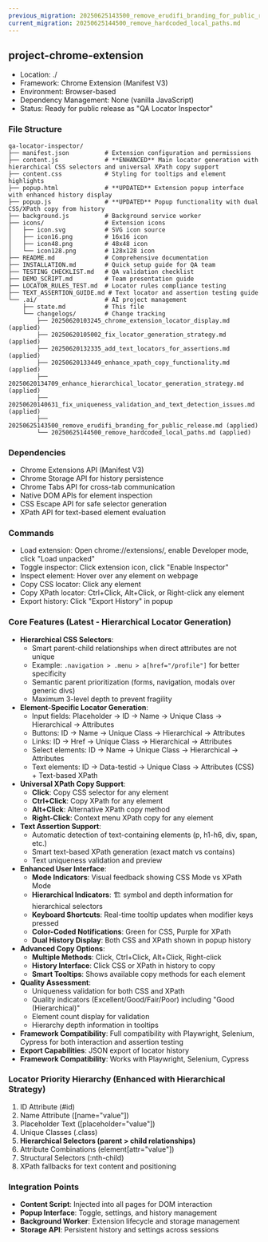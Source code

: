 ```yaml
---
previous_migration: 20250625143500_remove_erudifi_branding_for_public_release.md
current_migration: 20250625144500_remove_hardcoded_local_paths.md
---
```


## project-chrome-extension
- Location: ./
- Framework: Chrome Extension (Manifest V3)
- Environment: Browser-based
- Dependency Management: None (vanilla JavaScript)
- Status: Ready for public release as "QA Locator Inspector"

### File Structure
```
qa-locator-inspector/
├── manifest.json          # Extension configuration and permissions
├── content.js             # **ENHANCED** Main locator generation with hierarchical CSS selectors and universal XPath copy support
├── content.css            # Styling for tooltips and element highlights
├── popup.html             # **UPDATED** Extension popup interface with enhanced history display
├── popup.js               # **UPDATED** Popup functionality with dual CSS/XPath copy from history
├── background.js          # Background service worker
├── icons/                 # Extension icons
│   ├── icon.svg           # SVG icon source
│   ├── icon16.png         # 16x16 icon
│   ├── icon48.png         # 48x48 icon
│   └── icon128.png        # 128x128 icon
├── README.md              # Comprehensive documentation
├── INSTALLATION.md        # Quick setup guide for QA team
├── TESTING_CHECKLIST.md   # QA validation checklist
├── DEMO_SCRIPT.md         # Team presentation guide
├── LOCATOR_RULES_TEST.md  # Locator rules compliance testing
├── TEXT_ASSERTION_GUIDE.md # Text locator and assertion testing guide
└── .ai/                   # AI project management
    ├── state.md           # This file
    └── changelogs/        # Change tracking
        ├── 20250620103245_chrome_extension_locator_display.md (applied)
        ├── 20250620105002_fix_locator_generation_strategy.md (applied)
        ├── 20250620132335_add_text_locators_for_assertions.md (applied)
        ├── 20250620133449_enhance_xpath_copy_functionality.md (applied)
        ├── 20250620134709_enhance_hierarchical_locator_generation_strategy.md (applied)
        ├── 20250620140631_fix_uniqueness_validation_and_text_detection_issues.md (applied)
        ├── 20250625143500_remove_erudifi_branding_for_public_release.md (applied)
        └── 20250625144500_remove_hardcoded_local_paths.md (applied)
```

### Dependencies
- Chrome Extensions API (Manifest V3)
- Chrome Storage API for history persistence
- Chrome Tabs API for cross-tab communication
- Native DOM APIs for element inspection
- CSS Escape API for safe selector generation
- XPath API for text-based element evaluation

### Commands
- Load extension: Open chrome://extensions/, enable Developer mode, click "Load unpacked"
- Toggle inspector: Click extension icon, click "Enable Inspector"
- Inspect element: Hover over any element on webpage
- Copy CSS locator: Click any element
- Copy XPath locator: Ctrl+Click, Alt+Click, or Right-click any element
- Export history: Click "Export History" in popup

### Core Features (Latest - Hierarchical Locator Generation)
- **Hierarchical CSS Selectors**: 
  - Smart parent-child relationships when direct attributes are not unique
  - Example: `.navigation > .menu > a[href="/profile"]` for better specificity
  - Semantic parent prioritization (forms, navigation, modals over generic divs)
  - Maximum 3-level depth to prevent fragility
- **Element-Specific Locator Generation**: 
  - Input fields: Placeholder → ID → Name → Unique Class → Hierarchical → Attributes
  - Buttons: ID → Name → Unique Class → Hierarchical → Attributes
  - Links: ID → Href → Unique Class → Hierarchical → Attributes
  - Select elements: ID → Name → Unique Class → Hierarchical → Attributes
  - Text elements: ID → Data-testid → Unique Class → Attributes (CSS) + Text-based XPath
- **Universal XPath Copy Support**: 
  - **Click**: Copy CSS selector for any element
  - **Ctrl+Click**: Copy XPath for any element
  - **Alt+Click**: Alternative XPath copy method
  - **Right-Click**: Context menu XPath copy for any element
- **Text Assertion Support**: 
  - Automatic detection of text-containing elements (p, h1-h6, div, span, etc.)
  - Smart text-based XPath generation (exact match vs contains)
  - Text uniqueness validation and preview
- **Enhanced User Interface**:
  - **Mode Indicators**: Visual feedback showing CSS Mode vs XPath Mode
  - **Hierarchical Indicators**: 🏗️ symbol and depth information for hierarchical selectors
  - **Keyboard Shortcuts**: Real-time tooltip updates when modifier keys pressed
  - **Color-Coded Notifications**: Green for CSS, Purple for XPath
  - **Dual History Display**: Both CSS and XPath shown in popup history
- **Advanced Copy Options**:
  - **Multiple Methods**: Click, Ctrl+Click, Alt+Click, Right-click
  - **History Interface**: Click CSS or XPath in history to copy
  - **Smart Tooltips**: Shows available copy methods for each element
- **Quality Assessment**: 
  - Uniqueness validation for both CSS and XPath
  - Quality indicators (Excellent/Good/Fair/Poor) including "Good (Hierarchical)"
  - Element count display for validation
  - Hierarchy depth information in tooltips
- **Framework Compatibility**: Full compatibility with Playwright, Selenium, Cypress for both interaction and assertion testing
- **Export Capabilities**: JSON export of locator history
- **Framework Compatibility**: Works with Playwright, Selenium, Cypress

### Locator Priority Hierarchy (Enhanced with Hierarchical Strategy)
1. ID Attribute (#id)
2. Name Attribute ([name="value"])
3. Placeholder Text ([placeholder="value"])
4. Unique Classes (.class)
5. **Hierarchical Selectors (parent > child relationships)**
6. Attribute Combinations (element[attr="value"])
7. Structural Selectors (:nth-child)
8. XPath fallbacks for text content and positioning

### Integration Points
- **Content Script**: Injected into all pages for DOM interaction
- **Popup Interface**: Toggle, settings, and history management
- **Background Worker**: Extension lifecycle and storage management
- **Storage API**: Persistent history and settings across sessions
